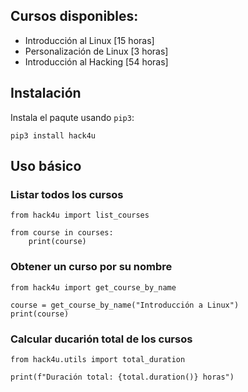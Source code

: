 



## Cursos disponibles:

- Introducción al Linux [15 horas]
- Personalización de Linux [3 horas]
- Introducción al Hacking [54 horas]

## Instalación

Instala el paqute usando `pip3`:

```python3
pip3 install hack4u
```

## Uso básico

### Listar todos los cursos

```python3
from hack4u import list_courses

from course in courses:
    print(course)
```

### Obtener un curso por su nombre

```python3
from hack4u import get_course_by_name

course = get_course_by_name("Introducción a Linux")
print(course)
```

### Calcular ducarión total de los cursos

``` python3
from hack4u.utils import total_duration

print(f"Duración total: {total.duration()} horas")
```
